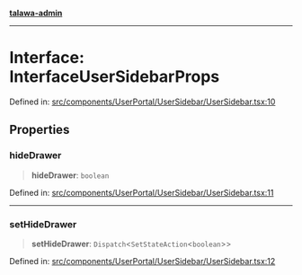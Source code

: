 [**talawa-admin**](../../../../../README.md)

***

# Interface: InterfaceUserSidebarProps

Defined in: [src/components/UserPortal/UserSidebar/UserSidebar.tsx:10](https://github.com/MayankJha014/talawa-admin/blob/0dd35cc200a4ed7562fa81ab87ec9b2a6facd18b/src/components/UserPortal/UserSidebar/UserSidebar.tsx#L10)

## Properties

### hideDrawer

> **hideDrawer**: `boolean`

Defined in: [src/components/UserPortal/UserSidebar/UserSidebar.tsx:11](https://github.com/MayankJha014/talawa-admin/blob/0dd35cc200a4ed7562fa81ab87ec9b2a6facd18b/src/components/UserPortal/UserSidebar/UserSidebar.tsx#L11)

***

### setHideDrawer

> **setHideDrawer**: `Dispatch`\<`SetStateAction`\<`boolean`\>\>

Defined in: [src/components/UserPortal/UserSidebar/UserSidebar.tsx:12](https://github.com/MayankJha014/talawa-admin/blob/0dd35cc200a4ed7562fa81ab87ec9b2a6facd18b/src/components/UserPortal/UserSidebar/UserSidebar.tsx#L12)
